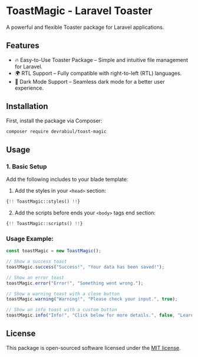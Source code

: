# ToastMagic - Laravel Toaster

A powerful and flexible Toaster package for Laravel applications.

## Features

- 🔥 Easy-to-Use Toaster Package – Simple and intuitive file management for Laravel.
- 🌍 RTL Support – Fully compatible with right-to-left (RTL) languages.
- 🌙 Dark Mode Support – Seamless dark mode for a better user experience.

## Installation

First, install the package via Composer:

```bash
composer require devrabiul/toast-magic
```

## Usage

### 1. Basic Setup

Add the following includes to your blade template:

1. Add the styles in your `<head>` section:
```php
{!! ToastMagic::styles() !!}
```

2. Add the scripts before ends your `<body>` tags end section:
```php
{!! ToastMagic::scripts() !!}
```

### Usage Example:
```js
const toastMagic = new ToastMagic();

// Show a success toast
toastMagic.success("Success!", "Your data has been saved!");

// Show an error toast
toastMagic.error("Error!", "Something went wrong.");

// Show a warning toast with a close button
toastMagic.warning("Warning!", "Please check your input.", true);

// Show an info toast with a custom button
toastMagic.info("Info!", "Click below for more details.", false, "Learn More", "https://example.com");

```

## License

This package is open-sourced software licensed under the [MIT license](LICENSE.md).